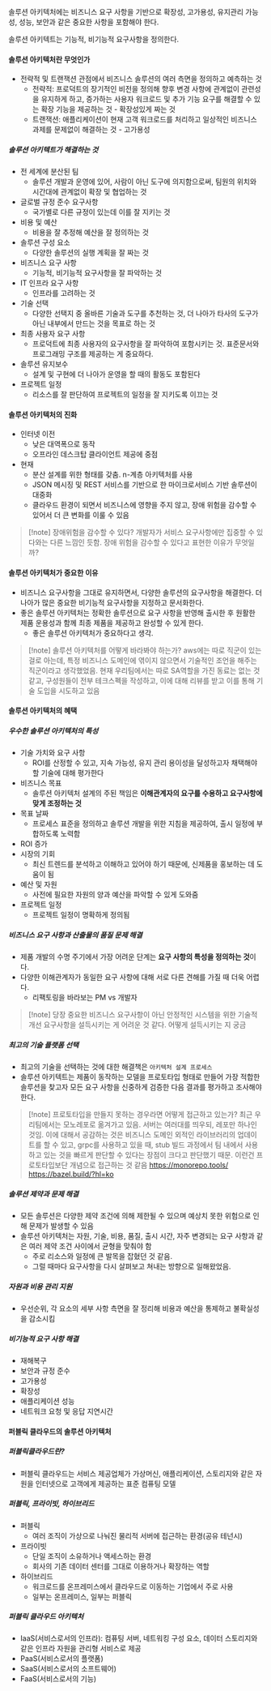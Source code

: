 솔루션 아키텍처에는 비즈니스 요구 사항을 기반으로 확장성, 고가용성, 유지관리 가능성, 성능, 보안과 같은 중요한 사항을 포함해야 한다.

솔루션 아키텍트는 기능적, 비기능적 요구사항을 정의한다.

#### 솔루션 아키텍처란 무엇인가
- 전략적 및 트랜잭션 관점에서 비즈니스 솔루션의 여러 측면을 정의하고 예측하는 것
    - 전략적: 프로덕트의 장기적인 비전을 정의해 향후 변경 사항에 관계없이 관련성을 유지하게 하고, 증가하는 사용자 워크로드 및 추가 기능 요구를 해결할 수 있는 확장 기능을 제공하는 것 - 확장성있게 짜는 것
    - 트랜잭션: 애플리케이션이 현재 고객 워크로드를 처리하고 일상적인 비즈니스 과제를 문제없이 해결하는 것 - 고가용성

##### 솔루션 아키텍트가 해결하는 것
- 전 세계에 분산된 팀
    - 솔루션 개발과 운영에 있어, 사람이 아닌 도구에 의지함으로써, 팀원의 위치와 시간대에 관계없이 확장 및 협업하는 것
- 글로벌 규정 준수 요구사항
    - 국가별로 다른 규정이 있는데 이를 잘 지키는 것
- 비용 및 예산
    - 비용을 잘 추정해 예산을 잘 정의하는 것
- 솔루션 구성 요소
    - 다양한 솔루션의 실행 계획을 잘 짜는 것
- 비즈니스 요구 사항
    - 기능적, 비기능적 요구사항을 잘 파악하는 것
- IT 인프라 요구 사항
    - 인프라를 고려하는 것
- 기술 선택
    - 다양한 선택지 중 올바른 기술과 도구를 추천하는 것, 더 나아가 타사의 도구가 아닌 내부에서 만드는 것을 목표로 하는 것
- 최종 사용자 요구 사항
    - 프로덕트에 최종 사용자의 요구사항을 잘 파악하여 포함시키는 것. 표준문서와 프로그래밍 구조를 제공하는 게 중요하다.
- 솔루션 유지보수
    - 설계 및 구현에 더 나아가 운영을 할 때의 활동도 포함된다
- 프로젝트 일정
    - 리소스를 잘 판단하여 프로젝트의 일정을 잘 지키도록 이끄는 것

#### 솔루션 아키텍처의 진화
- 인터넷 이전
    - 낮은 대역폭으로 동작
    - 오프라인 데스크탑 클라이언트 제공에 중점
- 현재
    - 분산 설계를 위한 형태를 갖춤. n-계층 아키텍처를 사용
    - JSON 메시징 및 REST 서비스를 기반으로 한 마이크로서비스 기반 솔루션이 대중화
    - 클라우드 환경이 되면서 비즈니스에 영향을 주지 않고, 장애 위험을 감수할 수 있어서 더 큰 변화를 이룰 수 있음
> [!note] 장애위험을 감수할 수 있다?
개발자가 서비스 요구사항에만 집중할 수 있다와는 다른 느낌인 듯함. 장애 위험을 감수할 수 있다고 표현한 이유가 무엇일까?

#### 솔루션 아키텍처가 중요한 이유
- 비즈니스 요구사항을 그대로 유지하면서, 다양한 솔루션의 요구사항을 해결한다. 더 나아가 많은 중요한 비기능적 요구사항을 지정하고 문서화한다.
- 좋은 솔루션 아키텍처는 정확한 솔루션으로 요구 사항을 반영해 출시한 후 원활한 제품 운용성과 함께 최종 제품을 제공하고 완성할 수 있게 한다.
    - 좋은 솔루션 아키텍처가 중요하다고 생각.
> [!note] 솔루션 아키텍처를 어떻게 바라봐야 하는가?
> aws에는 따로 직군이 있는 걸로 아는데, 특정 비즈니스 도메인에 엮이지 않으면서 기술적인 조언을 해주는 직군이라고 생각했었음. 현재 우리팀에서는 따로 SA역할을 가진 동료는 없는 것 같고, 구성원들이 전부 테크스펙을 작성하고, 이에 대해 리뷰를 받고 이를 통해 기술 도입을 시도하고 있음

#### 솔루션 아키텍처의 혜택
##### 우수한 솔루션 아키텍처의 특성
- 기술 가치와 요구 사항
    - ROI를 산정할 수 있고, 지속 가능성, 유지 관리 용이성을 달성하고자 채택해야할 기술에 대해 평가한다
- 비즈니스 목표
    - 솔루션 아키텍처 설계의 주된 책임은 **이해관계자의 요구를 수용하고 요구사항에 맞게 조정하는 것**
- 목표 날짜
    - 프로세스 표준을 정의하고 솔루션 개발을 위한 지침을 제공하여, 출시 일정에 부합하도록 노력함
- ROI 증가
- 시장의 기회
    - 최신 트렌드를 분석하고 이해하고 있어야 하기 때문에, 신제품을 홍보하는 데 도움이 됨
- 예산 및 자원
    - 사전에 필요한 자원의 양과 예산을 파악할 수 있게 도와줌
- 프로젝트 일정
    - 프로젝트 일정이 명확하게 정의됨

##### 비즈니스 요구 사항과 산출물의 품질 문제 해결
- 제품 개발의 수명 주기에서 가장 어려운 단계는 **요구 사항의 특성을 정의하는 것**이다.
- 다양한 이해관계자가 동일한 요구 사항에 대해 서로 다른 견해를 가질 때 더욱 어렵다.
    - 리팩토링을 바라보는 PM vs 개발자
> [!note]  당장 중요한 비즈니스 요구사항이 아닌 안정적인 시스템을 위한 기술적 개선 요구사항을 설득시키는 게 어려운 것 같다.
어떻게 설득시키는 지 궁금
##### 최고의 기술 플랫폼 선택
- 최고의 기술을 선택하는 것에 대한 해결책은 `아키텍처 설계 프로세스`
- 솔루션 아키텍트는 제품이 동작하는 모델을 프로토타입 형태로 만들어 가장 적합한 솔루션을 찾고자 모든 요구 사항을 신중하게 검증한 다음 결과를 평가하고 조사해야 한다.
> [!note] 프로토타입을 만들지 못하는 경우라면 어떻게 접근하고 있는가?
최근 우리팀에서는 모노레포로 옮겨가고 있음. 서버는 여러대를 띄우되, 레포만 하나인 것임. 이에 대해서 공감하는 것은 비즈니스 도메인 외적인 라이브러리의 업데이트를 할 수 있고, grpc를 사용하고 있을 때, stub 빌드 과정에서 팀 내에서 사용하고 있는 것을 빠르게 판단할 수 있다는 장점이 크다고 판단했기 때문. 이런건 프로토타입보단 개념으로 접근하는 것 같음
> https://monorepo.tools/
> https://bazel.build/?hl=ko



##### 솔루션 제약과 문제 해결
- 모든 솔루션은 다양한 제약 조건에 의해 제한될 수 있으며 예상치 못한 위험으로 인해 문제가 발생할 수 있음
- 솔루션 아키텍처는 자원, 기술, 비용, 품질, 출시 시간, 자주 변경되는 요구 사항과 같은 여러 제약 조건 사이에서 균형을 맞춰야 함
    - 주로 리소스와 일정에 큰 발목을 잡혔던 것 같음.
    - 그럴 때마다 요구사항을 다시 살펴보고 쳐내는 방향으로 일해왔었음.

##### 자원과 비용 관리 지원
- 우선순위, 각 요소의 세부 사항 측면을 잘 정리해 비용과 예산을 통제하고 불확실성을 감소시킴


##### 비기능적 요구 사항 해결
- 재해복구
- 보안과 규정 준수
- 고가용성
- 확장성
- 애플리케이션 성능
- 네트워크 요청 및 응답 지연시간

#### 퍼블릭 클라우드의 솔루션 아키텍처
##### 퍼블릭클라우드란?
- 퍼블릭 클라우드는 서비스 제공업체가 가상머신, 애플리케이션, 스토리지와 같은 자원을 인터넷으로 고객에게 제공하는 표준 컴퓨팅 모델


##### 퍼블릭, 프라이빗, 하이브리드
- 퍼블릭
    - 여러 조직이 가상으로 나눠진 물리적 서버에 접근하는 환경(공유 테넌시)
- 프라이빗
    - 단일 조직이 소유하거나 액세스하는 환경
    - 회사의 기존 데이터 센터를 그대로 이용하거나 확장하는 역할
- 하이브리드
    - 워크로드를 온프레미스에서 클라우드로 이동하는 기업에서 주로 사용
    - 일부는 온프레미스, 일부는 퍼블릭

##### 퍼블릭 클라우드 아키텍처
- IaaS(서비스로서의 인프라): 컴퓨팅 서버, 네트워킹 구성 요소, 데이터 스토리지와 같은 인프라 자원을 관리형 서비스로 제공
- PaaS(서비스로서의 플랫폼)
- SaaS(서비스로서의 소프트웨어)
- FaaS(서비스로서의 기능)